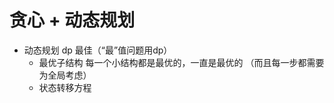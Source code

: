 # 贪心 + 动态规划

- 动态规划 dp 
    最佳（“最”值问题用dp）
    - 最优子结构
        每一个小结构都是最优的，一直是最优的 （而且每一步都需要为全局考虑）
    - 状态转移方程